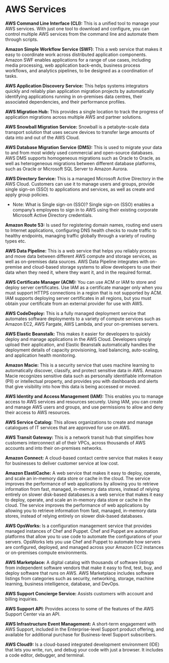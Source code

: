 # AWS Services

**AWS Command Line Interface \(CLI\):** This is a unified tool to manage your AWS services. With just one tool to download and configure, you can control multiple AWS services from the command line and automate them through scripts.

**Amazon Simple Workflow Service \(SWF\)**: This a web service that makes it easy to coordinate work across distributed application components. Amazon SWF enables applications for a range of use cases, including media processing, web application back-ends, business process workflows, and analytics pipelines, to be designed as a coordination of tasks.

**AWS Application Discovery Service:** This helps systems integrators quickly and reliably plan application migration projects by automatically identifying applications running in on-premises data centres, their associated dependencies, and their performance profiles.

**AWS Migration Hub:** This provides a single location to track the progress of application migrations across multiple AWS and partner solutions.

**AWS Snowball Migration Service:** Snowball is a petabyte-scale data transport solution that uses secure devices to transfer large amounts of data into and out of the AWS Cloud.

**AWS Database Migration Service \(DMS\):** This is used to migrate your data to and from most widely used commercial and open-source databases. AWS DMS supports homogeneous migrations such as Oracle to Oracle, as well as heterogeneous migrations between different database platforms, such as Oracle or Microsoft SQL Server to Amazon Aurora.

**AWS Directory Service:** This is a managed Microsoft Active Directory in the AWS Cloud. Customers can use it to manage users and groups, provide single sign-on \(SSO\) to applications and services, as well as create and apply group policies.

* Note: What is Single sign-on \(SSO\)? Single sign-on \(SSO\) enables a company’s employees to sign in to AWS using their existing corporate Microsoft Active Directory credentials.

**Amazon Route 53:** Is used for registering domain names, routing end users to Internet applications, configuring DNS health checks to route traffic to healthy endpoints, managing traffic globally through a variety of routing types etc.

**AWS Data Pipeline:** This is a web service that helps you reliably process and move data between different AWS compute and storage services, as well as on-premises data sources. AWS Data Pipeline integrates with on-premise and cloud-based storage systems to allow developers to use their data when they need it, where they want it, and in the required format.

**AWS Certificate Manager \(ACM\):** You can use ACM or IAM to store and deploy server certificates. Use IAM as a certificate manager only when you must support HTTPS connections in a region that is not supported by ACM. IAM supports deploying server certificates in all regions, but you must obtain your certificate from an external provider for use with AWS.

**AWS CodeDeploy:** This is a fully managed deployment service that automates software deployments to a variety of compute services such as Amazon EC2, AWS Fargate, AWS Lambda, and your on-premises servers.

**AWS Elastic Beanstalk:** This makes it easier for developers to quickly deploy and manage applications in the AWS Cloud. Developers simply upload their application, and Elastic Beanstalk automatically handles the deployment details of capacity provisioning, load balancing, auto-scaling, and application health monitoring.

**Amazon Macie:** This is a security service that uses machine learning to automatically discover, classify, and protect sensitive data in AWS. Amazon Macie recognizes sensitive data such as personally identifiable information \(PII\) or intellectual property, and provides you with dashboards and alerts that give visibility into how this data is being accessed or moved.

**AWS Identity and Access Management \(IAM\):** This enables you to manage access to AWS services and resources securely. Using IAM, you can create and manage AWS users and groups, and use permissions to allow and deny their access to AWS resources.

**AWS Service Catalog:** This allows organizations to create and manage catalogues of IT services that are approved for use on AWS.

**AWS Transit Gateway:** This is a network transit hub that simplifies how customers interconnect all of their VPCs, across thousands of AWS accounts and into their on-premises networks.

**Amazon Connect:** A cloud-based contact centre service that makes it easy for businesses to deliver customer service at low cost.

**Amazon ElastiCache:** A web service that makes it easy to deploy, operate, and scale an in-memory data store or cache in the cloud. The service improves the performance of web applications by allowing you to retrieve information from fast, managed, in-memory data stores, instead of relying entirely on slower disk-based databases.is a web service that makes it easy to deploy, operate, and scale an in-memory data store or cache in the cloud. The service improves the performance of web applications by allowing you to retrieve information from fast, managed, in-memory data stores, instead of relying entirely on slower disk-based databases.

**AWS OpsWorks:** Is a configuration management service that provides managed instances of Chef and Puppet. Chef and Puppet are automation platforms that allow you to use code to automate the configurations of your servers. OpsWorks lets you use Chef and Puppet to automate how servers are configured, deployed, and managed across your Amazon EC2 instances or on-premises compute environments.

**AWS Marketplace:** A digital catalog with thousands of software listings from independent software vendors that make it easy to find, test, buy, and deploy software that runs on AWS. AWS Marketplace includes software listings from categories such as security, networking, storage, machine learning, business intelligence, database, and DevOps.

**AWS Support Concierge Service:** Assists customers with account and billing inquiries.

**AWS Support API**:  Provides access to some of the features of the AWS Support Center via an API.

**AWS Infrastructure Event Management:**  A short-term engagement with AWS Support, included in the Enterprise-level Support product offering, and available for additional purchase for Business-level Support subscribers.

**AWS Cloud9:** Is a cloud-based integrated development environment \(IDE\) that lets you write, run, and debug your code with just a browser. It includes a code editor, debugger, and terminal.

